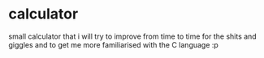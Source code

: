 # calculator
small calculator that i will try to improve from time to time for the shits and giggles and to get me more familiarised with the C language :p
